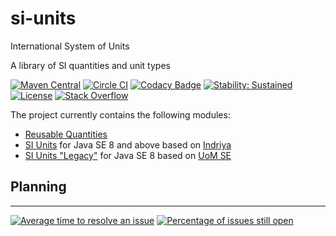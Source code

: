 # si-units
International System of Units

A library of SI quantities and unit types

[![Maven Central](https://maven-badges.herokuapp.com/maven-central/si.uom/si-parent/badge.svg)](https://maven-badges.herokuapp.com/maven-central/si.uom/si-parent)
[![Circle CI](https://circleci.com/gh/unitsofmeasurement/si-units.svg?style=svg)](https://circleci.com/gh/unitsofmeasurement/si-units) 
[![Codacy Badge](https://api.codacy.com/project/badge/Grade/42fba63eaae8453f9f153f07cce6094a)](https://www.codacy.com/app/unitsofmeasurement/si-units?utm_source=github.com&utm_medium=referral&utm_content=unitsofmeasurement/si-units&utm_campaign=badger)
[![Stability: Sustained](https://masterminds.github.io/stability/sustained.svg)](https://masterminds.github.io/stability/sustained.html)
[![License](http://img.shields.io/badge/license-BSD3-blue.svg)](http://opensource.org/licenses/BSD-3-Clause)
[![Stack Overflow](http://img.shields.io/badge/stack%20overflow-si%20units-4183C4.svg)](http://stackoverflow.com/search?q=si+units)

The project currently contains the following modules:

- [Reusable Quantities](quantity)
- [SI Units](units) for Java SE 8 and above based on [Indriya](../../../indriya) 
- [SI Units "Legacy"](units-java8) for Java SE 8 based on [UoM SE](../../../uom-se)

## Planning
------------
[![Average time to resolve an issue](http://isitmaintained.com/badge/resolution/unitsofmeasurement/si-units.svg)](http://isitmaintained.com/project/unitsofmeasurement/si-units "Average time to resolve an issue")
[![Percentage of issues still open](http://isitmaintained.com/badge/open/unitsofmeasurement/si-units.svg)](http://isitmaintained.com/project/unitsofmeasurement/si-units "Percentage of issues still open")
